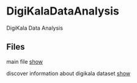 # DigiKalaDataAnalysis
DigiKala Data Analysis


## Files 

main file [show](https://nbviewer.org/github/mhsharifi96/DigiKalaDataAnalysis/blob/main/code/result.ipynb)


discover information about digikala dataset [show](https://nbviewer.org/github/mhsharifi96/DigiKalaDataAnalysis/blob/main/code/discovering.ipynb) 
